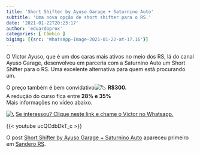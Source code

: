 ```yaml
---
title: 'Short Shifter by Ayuso Garage + Saturnino Auto'
subtitle: 'Uma nova opção de short shifter para o RS.'
date: '2021-01-22T20:23:17'
author: 'eduardoprox'
categories: [ Câmbio ]
bigimg: [{src: 'WhatsApp-Image-2021-01-22-at-17.16'}]
---
```


O Victor Ayuso, que é um dos caras mais ativos no meio dos RS, lá do canal Ayuso Garage, desenvolveu em parceria com a Saturnino Auto um Short Shifter para o RS. Uma excelente alternativa para quem está procurando um.


O preço também é bem convidativo![🏷](https://s.w.org/images/core/emoji/14.0.0/72x72/1f3f7.png) **R$300.**   
A redução do curso fica entre **28% e 35%**  
Mais informações no vídeo abaixo.  
  
[![📞](https://s.w.org/images/core/emoji/14.0.0/72x72/1f4de.png)](https://api.whatsapp.com/send?phone=55554191548236&text=Opa%2C%20Victor!%20Vi%20o%20post%20no%20site%20do%20Sanderors.com%20e%20me%20interessei%20pelo%20Short%20Shifter.) [Se interessou? Clique neste link e chame o Victor no Whatsapp.](https://api.whatsapp.com/send?phone=554191548236&text=Opa%2C%20Victor!%20Vi%20o%20post%20no%20site%20do%20Sanderors.com%20e%20me%20interessei%20pelo%20Short%20Shifter.)

{{< youtube ucQCdbDkT_c >}}



O post [Short Shifter by Ayuso Garage + Saturnino Auto](https://sanderors.com/short-shifter-by-ayuso-garage-saturnino-auto/) apareceu primeiro em [Sandero RS](https://sanderors.com).


